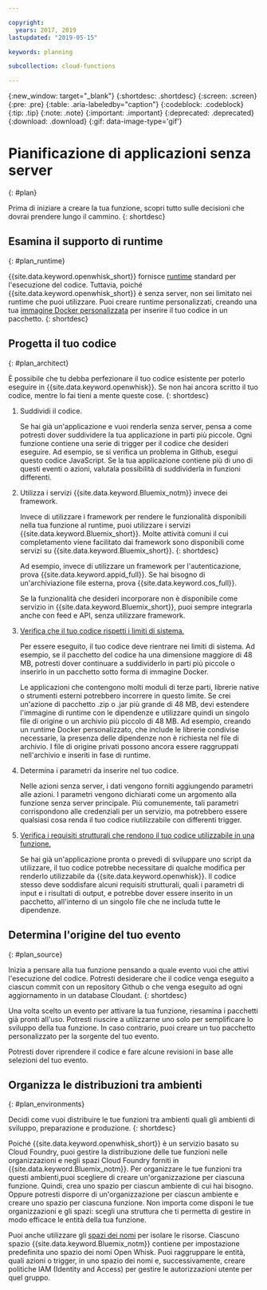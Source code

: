 ```yaml
---

copyright:
  years: 2017, 2019
lastupdated: "2019-05-15"

keywords: planning

subcollection: cloud-functions

---
```


{:new_window: target="_blank"}
{:shortdesc: .shortdesc}
{:screen: .screen}
{:pre: .pre}
{:table: .aria-labeledby="caption"}
{:codeblock: .codeblock}
{:tip: .tip}
{:note: .note}
{:important: .important}
{:deprecated: .deprecated}
{:download: .download}
{:gif: data-image-type='gif'}

# Pianificazione di applicazioni senza server
{: #plan}

Prima di iniziare a creare la tua funzione, scopri tutto sulle decisioni che dovrai prendere lungo il cammino.
{: shortdesc}

## Esamina il supporto di runtime
{: #plan_runtime}

{{site.data.keyword.openwhisk_short}} fornisce [runtime](/docs/openwhisk?topic=cloud-functions-runtimes#runtimes) standard per l'esecuzione del codice. Tuttavia, poiché {{site.data.keyword.openwhisk_short}} è senza server, non sei limitato nei runtime che puoi utilizzare. Puoi creare runtime personalizzati, creando una tua [immagine Docker personalizzata](/docs/openwhisk?topic=cloud-functions-actions#actions-docker) per inserire il tuo codice in un pacchetto.
{: shortdesc}



## Progetta il tuo codice
{: #plan_architect}

È possibile che tu debba perfezionare il tuo codice esistente per poterlo eseguire in {{site.data.keyword.openwhisk}}. Se non hai ancora scritto il tuo codice, mentre lo fai tieni a mente queste cose.
{: shortdesc}

1. Suddividi il codice.

    Se hai già un'applicazione e vuoi renderla senza server, pensa a come potresti dover suddividere la tua applicazione in parti più piccole. Ogni funzione contiene una serie di trigger per il codice che desideri eseguire. Ad esempio, se si verifica un problema in Github, esegui questo codice JavaScript. Se la tua applicazione contiene più di uno di questi eventi o azioni, valutala possibilità di suddividerla in funzioni differenti.

2. Utilizza i servizi {{site.data.keyword.Bluemix_notm}} invece dei framework.

    Invece di utilizzare i framework per rendere le funzionalità disponibili nella tua funzione al runtime, puoi utilizzare i servizi {{site.data.keyword.Bluemix_short}}. Molte attività comuni il cui completamento viene facilitato dai framework sono disponibili come servizi su {{site.data.keyword.Bluemix_short}}.
    {: shortdesc}

    Ad esempio, invece di utilizzare un framework per l'autenticazione, prova {{site.data.keyword.appid_full}}. Se hai bisogno di un'archiviazione file esterna, prova {{site.data.keyword.cos_full}}.

    Se la funzionalità che desideri incorporare non è disponibile come servizio in {{site.data.keyword.Bluemix_short}}, puoi sempre integrarla anche con feed e API, senza utilizzare framework.

3. [Verifica che il tuo codice rispetti i limiti di sistema.](/docs/openwhisk?topic=cloud-functions-limits#limits_syslimits)

    Per essere eseguito, il tuo codice deve rientrare nei limiti di sistema. Ad esempio, se il pacchetto del codice ha una dimensione maggiore di 48 MB, potresti dover continuare a suddividerlo in parti più piccole o inserirlo in un pacchetto sotto forma di immagine Docker.

    Le applicazioni che contengono molti moduli di terze parti, librerie native o strumenti esterni potrebbero incorrere in questo limite. Se crei un'azione di pacchetto .zip o .jar più grande di 48 MB, devi estendere l'immagine di runtime con le dipendenze e utilizzare quindi un singolo file di origine o un archivio più piccolo di 48 MB. Ad esempio, creando un runtime Docker personalizzato, che include le librerie condivise necessarie, la presenza delle dipendenze non è richiesta nel file di archivio. I file di origine privati possono ancora essere raggruppati nell'archivio e inseriti in fase di runtime.

4. Determina i parametri da inserire nel tuo codice.

    Nelle azioni senza server, i dati vengono forniti aggiungendo parametri alle azioni. I parametri vengono dichiarati come un argomento alla funzione senza server principale. Più comunemente, tali parametri corrispondono alle credenziali per un servizio, ma potrebbero essere qualsiasi cosa renda il tuo codice riutilizzabile con differenti trigger.

5. [Verifica i requisiti strutturali che rendono il tuo codice utilizzabile in una funzione.](/docs/openwhisk?topic=cloud-functions-prep)

    Se hai già un'applicazione pronta o prevedi di sviluppare uno script da utilizzare, il tuo codice potrebbe necessitare di qualche modifica per renderlo utilizzabile da {{site.data.keyword.openwhisk}}. Il codice stesso deve soddisfare alcuni requisiti strutturali, quali i parametri di input e i risultati di output, e potrebbe dover essere inserito in un pacchetto, all'interno di un singolo file che ne includa tutte le dipendenze.







## Determina l'origine del tuo evento
{: #plan_source}

Inizia a pensare alla tua funzione pensando a quale evento vuoi che attivi l'esecuzione del codice. Potresti desiderare che il codice venga eseguito a ciascun commit con un repository Github o che venga eseguito ad ogni aggiornamento in un database Cloudant.
{: shortdesc}

Una volta scelto un evento per attivare la tua funzione, riesamina i pacchetti già pronti all'uso. Potresti riuscire a utilizzarne uno solo per semplificare lo sviluppo della tua funzione. In caso contrario, puoi creare un tuo pacchetto personalizzato per la sorgente del tuo evento.

Potresti dover riprendere il codice e fare alcune revisioni in base alle selezioni del tuo evento.


## Organizza le distribuzioni tra ambienti
{: #plan_environments}

Decidi come vuoi distribuire le tue funzioni tra ambienti quali gli ambienti di sviluppo, preparazione e produzione.
{: shortdesc}

Poiché {{site.data.keyword.openwhisk_short}} è un servizio basato su Cloud Foundry, puoi gestire la distribuzione delle tue funzioni nelle organizzazioni e negli spazi Cloud Foundry forniti in {{site.data.keyword.Bluemix_notm}}. Per organizzare le tue funzioni tra questi ambienti,puoi scegliere di creare un'organizzazione per ciascuna funzione. Quindi, crea uno spazio per ciascun ambiente di cui hai bisogno. Oppure potresti disporre di un'organizzazione per ciascun ambiente e creare uno spazio per ciascuna funzione. Non importa come disponi le tue organizzazioni e gli spazi: scegli una struttura che ti permetta di gestire in modo efficace le entità della tua funzione.

Puoi anche utilizzare gli [spazi dei nomi](/docs/openwhisk?topic=cloud-functions-namespaces) per isolare le risorse. Ciascuno spazio {{site.data.keyword.Bluemix_notm}} contiene per impostazione predefinita uno spazio dei nomi Open Whisk. Puoi raggruppare le entità, quali azioni o trigger, in uno spazio dei nomi e, successivamente, creare politiche IAM (Identity and Access) per gestire le autorizzazioni utente per quel gruppo.



